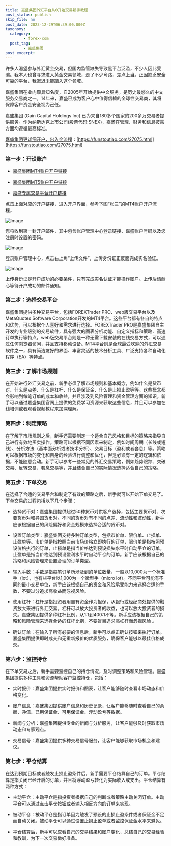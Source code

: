 ```yaml
---
title: 嘉盛集团外汇平台从0开始交易新手教程
post_status: publish
skip_file: no
post_date: 2023-12-29T06:39:00.000Z
taxonomy:
  category:
        - forex-com
  post_tag:
        - 嘉盛集团
post_excerpt: 
---
```

许多人渴望参与外汇黄金交易，但国内监管缺失导致黑平台泛滥，不少人因此受骗。我本人也曾寻求进入黄金交易领域，走了不少弯路，差点上当。正因缺乏安全可靠的平台，我迟迟未能踏入这个领域。

嘉盛集团在业内颇具知名度，自2005年开始提供中文服务，是历史最悠久的中文服务交易商之一。14年来，嘉盛已成为客户心中值得信赖的全球性交易商，其将保障客户资金安全视为己任。

嘉盛集团 (Gain Capital Holdings Inc) 已为来自180多个国家的200多万交易者提供服务。作为纳斯达克上市公司(股票代码:SNEX)，嘉盛在管理、财务和信息披露方面均遵循最高标准。

[嘉盛集团更详细开户，出入金流程](https://funstoutiao.com/27075.html)：[https://funstoutiao.com/27075.html](https://funstoutiao.com/27075.html)

### 第一步：开设账户

* [嘉盛集团MT4账户开户链接](https://s.ssgg.net/jsmt4)

* [嘉盛集团MT5账户开户链接](https://s.ssgg.net/jsmt5)

* [嘉盛专属交易平台开户链接](https://s.ssgg.net/js)

点击上面对应的开户链接，进入开户界面，参考下图“张三”的MT4账户开户流程。

![Image](https://prod-files-secure.s3.us-west-2.amazonaws.com/39ed1227-6d7d-4570-be36-9ccd4a2c4241/7a167aea-686b-400d-af59-4e18eb607a40/640.png?X-Amz-Algorithm=AWS4-HMAC-SHA256&X-Amz-Content-Sha256=UNSIGNED-PAYLOAD&X-Amz-Credential=ASIAZI2LB466R7OPT6FC%2F20250904%2Fus-west-2%2Fs3%2Faws4_request&X-Amz-Date=20250904T161308Z&X-Amz-Expires=3600&X-Amz-Security-Token=IQoJb3JpZ2luX2VjEPj%2F%2F%2F%2F%2F%2F%2F%2F%2F%2FwEaCXVzLXdlc3QtMiJHMEUCIAtAZOgEj1uggDYGtmXcSjlDH%2BHWYaL8QUCgZSxWUUX4AiEAxtluPUswMiz08%2Ba9OaRvSFa9fTdGG9j8RrvGIKbPlWcq%2FwMIYRAAGgw2Mzc0MjMxODM4MDUiDBQhtxVIak%2Bcn8DtJCrcA7GnVBKPPI6sjBNQLGyJE0PVh0h4We4y4ulac5zegkQYH8io4mthkW5vDMkHh4kKmD07d%2B3I%2Fzpf1NPRzpNOCmKIqaKTQMliQseXWIUTzCmKInWOJxop%2F9RiCiP%2BT9boxqQas6Q3Z%2F3wzcoV6blifu%2FVtBzUwnSTSIxlEPly%2FVLZY6sCDLi%2FIxhIGaDaHNsjG8GMMCWHILuZHr8mug8XNTTXkuWtNsv3%2B6B6sdDdvyZ1AJ0SHhEYKkfx7mRazAmXHN8V035YMQ6pDkVHJR6o2%2BiQucv0ZLfoEjkjetk4RvTXsXwN4qPGTJ1EhkcsNJB7kINeACO5Em07jeMGNZim%2FXqwNPBwqINfiBU0dcVTafE19UGY8fhAE6eKxa6ABKYEgFSS%2F%2B3ytEotU44%2Fd3Ja7G9Xg43G7ifM9lpBsDJQTxaWQ6tQNsZpn9%2BfXT5biufd5k1KqCPwW%2Bau4%2FHxfpVDzC6Cq2rzFle1vdsniBzGdkNJns2ecH4JjbQcyJpHcJxWZChVCA51ulnITzl9z5EEf9OE4A9tvPqu0Fzxp1Cc6rh53jMvsTAwuP5hU8cTokFZ0cCdZ5yz0p%2BHQpcHs8whpNKPeqfYZ3wI4uaBDywg24KgmjvLsFpoZJFOgAtYMIvm5sUGOqUBzMefIxN%2FANrPq%2FwS0kzirWmWrvU1i1lAlmkukXfC%2B42C2x%2BBQmtWbiJihcnh9pTjSbezU%2FWq3PPUgyj5eXH7LVUR7fMAhClcfokRkhOG%2FZwovUj5fgGLHwTikMpViOk1INcxz24VqroNrkEsSFio%2Fo%2FARxIZEpB1WT1Pk0sY9l00192EAMiLXlE1%2FbgJcdjWvBdBWjbjCcAQh5PKm2gZ9EbMlRiG&X-Amz-Signature=bee070d383b75a69c6e5eb225afe68e15539cf805627da54acb74fd82c5e8ab5&X-Amz-SignedHeaders=host&x-amz-checksum-mode=ENABLED&x-id=GetObject)

您将收到第一封开户邮件，其中包含账户管理中心登录链接、嘉盛账户号码以及您注册时设置的密码。

![Image](https://prod-files-secure.s3.us-west-2.amazonaws.com/39ed1227-6d7d-4570-be36-9ccd4a2c4241/eaa1c6b3-2877-4284-a0e1-530e222c27fb/image.png?X-Amz-Algorithm=AWS4-HMAC-SHA256&X-Amz-Content-Sha256=UNSIGNED-PAYLOAD&X-Amz-Credential=ASIAZI2LB466R7OPT6FC%2F20250904%2Fus-west-2%2Fs3%2Faws4_request&X-Amz-Date=20250904T161308Z&X-Amz-Expires=3600&X-Amz-Security-Token=IQoJb3JpZ2luX2VjEPj%2F%2F%2F%2F%2F%2F%2F%2F%2F%2FwEaCXVzLXdlc3QtMiJHMEUCIAtAZOgEj1uggDYGtmXcSjlDH%2BHWYaL8QUCgZSxWUUX4AiEAxtluPUswMiz08%2Ba9OaRvSFa9fTdGG9j8RrvGIKbPlWcq%2FwMIYRAAGgw2Mzc0MjMxODM4MDUiDBQhtxVIak%2Bcn8DtJCrcA7GnVBKPPI6sjBNQLGyJE0PVh0h4We4y4ulac5zegkQYH8io4mthkW5vDMkHh4kKmD07d%2B3I%2Fzpf1NPRzpNOCmKIqaKTQMliQseXWIUTzCmKInWOJxop%2F9RiCiP%2BT9boxqQas6Q3Z%2F3wzcoV6blifu%2FVtBzUwnSTSIxlEPly%2FVLZY6sCDLi%2FIxhIGaDaHNsjG8GMMCWHILuZHr8mug8XNTTXkuWtNsv3%2B6B6sdDdvyZ1AJ0SHhEYKkfx7mRazAmXHN8V035YMQ6pDkVHJR6o2%2BiQucv0ZLfoEjkjetk4RvTXsXwN4qPGTJ1EhkcsNJB7kINeACO5Em07jeMGNZim%2FXqwNPBwqINfiBU0dcVTafE19UGY8fhAE6eKxa6ABKYEgFSS%2F%2B3ytEotU44%2Fd3Ja7G9Xg43G7ifM9lpBsDJQTxaWQ6tQNsZpn9%2BfXT5biufd5k1KqCPwW%2Bau4%2FHxfpVDzC6Cq2rzFle1vdsniBzGdkNJns2ecH4JjbQcyJpHcJxWZChVCA51ulnITzl9z5EEf9OE4A9tvPqu0Fzxp1Cc6rh53jMvsTAwuP5hU8cTokFZ0cCdZ5yz0p%2BHQpcHs8whpNKPeqfYZ3wI4uaBDywg24KgmjvLsFpoZJFOgAtYMIvm5sUGOqUBzMefIxN%2FANrPq%2FwS0kzirWmWrvU1i1lAlmkukXfC%2B42C2x%2BBQmtWbiJihcnh9pTjSbezU%2FWq3PPUgyj5eXH7LVUR7fMAhClcfokRkhOG%2FZwovUj5fgGLHwTikMpViOk1INcxz24VqroNrkEsSFio%2Fo%2FARxIZEpB1WT1Pk0sY9l00192EAMiLXlE1%2FbgJcdjWvBdBWjbjCcAQh5PKm2gZ9EbMlRiG&X-Amz-Signature=ad519dc076827fc398ae2caa5d4be2aed00555e1a08d69812bba2390c399bd0a&X-Amz-SignedHeaders=host&x-amz-checksum-mode=ENABLED&x-id=GetObject)

登录账户管理中心，点击右上角“上传文件”，上传身份证正反面完成实名验证。

![Image](https://prod-files-secure.s3.us-west-2.amazonaws.com/39ed1227-6d7d-4570-be36-9ccd4a2c4241/54090639-09fc-46b4-a135-e0289f707147/image.png?X-Amz-Algorithm=AWS4-HMAC-SHA256&X-Amz-Content-Sha256=UNSIGNED-PAYLOAD&X-Amz-Credential=ASIAZI2LB466R7OPT6FC%2F20250904%2Fus-west-2%2Fs3%2Faws4_request&X-Amz-Date=20250904T161308Z&X-Amz-Expires=3600&X-Amz-Security-Token=IQoJb3JpZ2luX2VjEPj%2F%2F%2F%2F%2F%2F%2F%2F%2F%2FwEaCXVzLXdlc3QtMiJHMEUCIAtAZOgEj1uggDYGtmXcSjlDH%2BHWYaL8QUCgZSxWUUX4AiEAxtluPUswMiz08%2Ba9OaRvSFa9fTdGG9j8RrvGIKbPlWcq%2FwMIYRAAGgw2Mzc0MjMxODM4MDUiDBQhtxVIak%2Bcn8DtJCrcA7GnVBKPPI6sjBNQLGyJE0PVh0h4We4y4ulac5zegkQYH8io4mthkW5vDMkHh4kKmD07d%2B3I%2Fzpf1NPRzpNOCmKIqaKTQMliQseXWIUTzCmKInWOJxop%2F9RiCiP%2BT9boxqQas6Q3Z%2F3wzcoV6blifu%2FVtBzUwnSTSIxlEPly%2FVLZY6sCDLi%2FIxhIGaDaHNsjG8GMMCWHILuZHr8mug8XNTTXkuWtNsv3%2B6B6sdDdvyZ1AJ0SHhEYKkfx7mRazAmXHN8V035YMQ6pDkVHJR6o2%2BiQucv0ZLfoEjkjetk4RvTXsXwN4qPGTJ1EhkcsNJB7kINeACO5Em07jeMGNZim%2FXqwNPBwqINfiBU0dcVTafE19UGY8fhAE6eKxa6ABKYEgFSS%2F%2B3ytEotU44%2Fd3Ja7G9Xg43G7ifM9lpBsDJQTxaWQ6tQNsZpn9%2BfXT5biufd5k1KqCPwW%2Bau4%2FHxfpVDzC6Cq2rzFle1vdsniBzGdkNJns2ecH4JjbQcyJpHcJxWZChVCA51ulnITzl9z5EEf9OE4A9tvPqu0Fzxp1Cc6rh53jMvsTAwuP5hU8cTokFZ0cCdZ5yz0p%2BHQpcHs8whpNKPeqfYZ3wI4uaBDywg24KgmjvLsFpoZJFOgAtYMIvm5sUGOqUBzMefIxN%2FANrPq%2FwS0kzirWmWrvU1i1lAlmkukXfC%2B42C2x%2BBQmtWbiJihcnh9pTjSbezU%2FWq3PPUgyj5eXH7LVUR7fMAhClcfokRkhOG%2FZwovUj5fgGLHwTikMpViOk1INcxz24VqroNrkEsSFio%2Fo%2FARxIZEpB1WT1Pk0sY9l00192EAMiLXlE1%2FbgJcdjWvBdBWjbjCcAQh5PKm2gZ9EbMlRiG&X-Amz-Signature=2d8f211ea8ab85b7a424611d17d26679eb5e4d869b003bf41f1366d619320925&X-Amz-SignedHeaders=host&x-amz-checksum-mode=ENABLED&x-id=GetObject)

上传身份证是开户成功的必要条件，只有完成实名认证才能操作账户。上传后请耐心等待开户成功的邮件通知。

### 第二步：选择交易平台

嘉盛集团提供多种交易平台，包括FOREXTrader PRO、web版交易平台以及MetaQuotes Software Corporation开发的MT4平台。这些平台都有各自的特点和优势，可以根据个人喜好和需求进行选择。FOREXTrader PRO是嘉盛集团自主开发的专业级别的交易软件，具有强大的图表分析功能、自定义指标和策略、高速订单执行等特点。web版交易平台则是一种无需下载安装的在线交易方式，可以通过任何浏览器访问，并且支持移动设备。MT4平台则是全球最受欢迎的外汇交易软件之一，具有简洁友好的界面、丰富灵活的技术分析工具、广泛支持各种自动化程序（EA）等特点。

### 第三步：了解市场规则

在开始进行外汇交易之前，新手必须了解市场规则和基本概念，例如什么是货币对、什么是点差、什么是杠杆、什么是保证金、什么是止损止盈等等。这些概念都会影响到每笔订单的成本和收益，并且涉及到风险管理和资金管理方面的知识。新手可以通过嘉盛集团官网上提供的免费学习资源来获取这些信息，并且可以参加在线培训或者观看视频教程来加深理解。

### 第四步：制定策略

在了解了市场规则之后，新手还需要制定一个适合自己风格和目标的策略来指导自己进行有效地买卖操作。策略可以根据不同因素来制定，例如时间周期（长线或短线）、分析方法（基本面分析或者技术分析）、交易目标（盈利或者套息）等。策略可以根据市场的变化和自身的经验进行调整和优化，但是必须有一定的逻辑和依据，不能随意变动。新手可以参考一些常见的外汇交易策略，例如趋势跟踪、突破交易、反转交易、套息交易等，并且结合自己的实际情况选择适合自己的策略。

### 第五步：下单交易

在选择了合适的交易平台和制定了有效的策略之后，新手就可以开始下单交易了。下单交易的过程包括以下几个步骤：

* 选择货币对：嘉盛集团提供超过50种货币对供客户选择，包括主要货币对、次要货币对和异国货币对。不同的货币对有不同的点差、流动性和波动性，新手应该根据自己的风险偏好和资金规模来选择合适的货币对。

* 设置订单类型：嘉盛集团支持多种订单类型，包括市价单、限价单、止损单、止盈单等。市价单是指按照当前市场价格立即执行的订单，限价单是指按照预设价格执行的订单，止损单是指当价格达到预设损失水平时自动平仓的订单，止盈单是指当价格达到预设盈利水平时自动平仓的订单。新手应该根据自己的策略和风险管理来设置合理的订单类型。

* 输入手数：手数是指每笔订单所涉及到的单位数量，一般以10,000为一个标准手（lot），也有些平台以1,000为一个微型手（micro lot）。不同平台可能有不同的最小交易单位，新手应该根据自己的资金和风险承受能力来选择合适的手数，不要过分追求高收益而忽视风险。

* 使用杠杆：杠杆是指投资者用自有资金作为担保，从银行或经纪商处提供的融资放大来进行外汇交易。杠杆可以放大投资者的收益，也可以放大投资者的损失。嘉盛集团提供多种杠杆比例，从1:1到400:1不等。新手应该根据自己的策略和风险管理来选择合适的杠杆比例，不要盲目追求高杠杆而忽视风险 。

* 确认订单：在输入了所有必要的信息后，新手可以点击确认按钮来执行订单。嘉盛集团提供即时成交和无重新报价的优质服务，确保客户能够以最佳价格成交。

### 第六步：监控持仓

在下单交易之后，新手需要监控自己的持仓情况，及时调整策略和风险管理。嘉盛集团提供多种工具和资源帮助客户监控持仓，包括：

* 实时报价：嘉盛集团提供实时报价和图表，让客户能够随时查看市场动态和价格变化。

* 账户信息：嘉盛集团提供账户信息和历史记录，让客户能够随时查看自己的余额、净值、已用保证金、可用保证金、浮动盈亏等数据。

* 新闻与分析：嘉盛集团提供专业的新闻与分析服务，让客户能够及时获取市场动态和专家观点。

* 交易信号：嘉盛集团提供多种交易信号服务，让客户能够获取市场机会和建议。

### 第七步：平仓结算

在达到预期目标或者触发止损止盈条件后，新手需要平仓结算自己的订单。平仓结算是指关闭已经开启的订单，并且将浮动盈亏转化为实际收入或支出。平仓结算有两种方式：

* 主动平仓：主动平仓是指投资者根据自己的判断或者策略主动关闭订单。主动平仓可以通过点击平仓按钮或者输入相反方向的订单来实现。

* 被动平仓：被动平仓是指订单因为触发了预设的止损止盈条件或者保证金不足而自动关闭。被动平仓可以通过设置止损止盈单或者监控保证金水平来避免。

* 平仓结算后，新手可以查看自己的交易结果和账户变化，总结自己的交易经验和教训，为下一次交易做好准备。